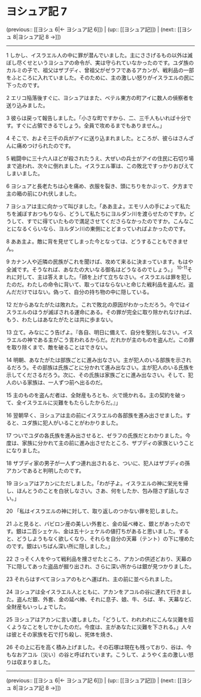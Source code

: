 # ヨシュア記 7

(previous:: [[ヨシュ 6|← ヨシュア記 6]]) | (up:: [[ヨシュア記]]) | (next:: [[ヨシュ 8|ヨシュア記 8 →]])

***




1 
しかし、イスラエル人の中に罪が潜んでいました。主にささげるもの以外は滅ぼし尽くせというヨシュアの命令が、実は守られていなかったのです。ユダ族のカルミの子で、祖父はザブディ、曾祖父がゼラフであるアカンが、戦利品の一部をふところに入れていました。そのために、主の激しい怒りがイスラエルの民に下ったのです。 



2 
エリコ陥落後すぐに、ヨシュアはまた、ベテル東方の町アイに数人の偵察者を送り込みました。 



3 
彼らは戻って報告しました。「小さな町ですから、二、三千人もいれば十分です。すぐに占領できるでしょう。全員で攻めるまでもありません。」 



4 
そこで、およそ三千の兵がアイに送り込まれました。ところが、彼らはさんざんに痛めつけられたのです。 



5 
戦闘中に三十六人ほどが殺されたうえ、大ぜいの兵士がアイの住民に石切り場まで追われ、次々に倒れました。イスラエル軍は、この敗北ですっかりおびえてしまいました。 



6 
ヨシュアと長老たちは心を痛め、衣服を裂き、頭にちりをかぶって、夕方まで主の箱の前にひれ伏しました。 



7 
ヨシュアは主に向かって叫びました。「ああ主よ。エモリ人の手によって私たちを滅ぼすおつもりなら、どうして私たちにヨルダン川を渡らせたのですか。どうして、すでに得ていたもので満足させてくださらなかったのですか。こんなことになるくらいなら、ヨルダン川の東側にとどまっていればよかったのです。 



8 
ああ主よ。敵に背を見せてしまった今となっては、どうすることもできません。 



9 
カナン人や近隣の民族がこれを聞けば、攻めて来るに決まっています。もはや全滅です。そうなれば、あなたの大いなる御名はどうなるのでしょう。」 <sup class="versenum">10-11</sup>それに対して、主は答えました。「顔を上げて立ちなさい。イスラエルは罪を犯したのだ。わたしの命令に背いて、取ってはならないと命じた戦利品を盗んだ。盗んだだけではない。偽って、自分の持ち物の中に隠している。 



12 
だからあなたがたは敗れた。これで敗北の原因がわかっただろう。今ではイスラエルのほうが滅ぼされる運命にある。その罪が完全に取り除かれなければ、もう、わたしはあなたがたとは共に歩まない。 



13 
立て。みなにこう告げよ。『各自、明日に備えて、自分を聖別しなさい。イスラエルの神である主がこう言われるからだ。だれかが主のものを盗んだ。この罪を取り除くまで、敵を破ることはできない。 



14 
明朝、あなたがたは部族ごとに進み出なさい。主が犯人のいる部族を示されるだろう。その部族は氏族ごとに分かれて進み出なさい。主が犯人のいる氏族を示してくださるだろう。次に、その氏族は家族ごとに進み出なさい。そして、犯人のいる家族は、一人ずつ前へ出るのだ。 



15 
主のものを盗んだ者は、全財産もろとも、火で焼かれる。主の契約を破って、全イスラエルに災難をもたらしたからだ。』」 



16 
翌朝早く、ヨシュアは主の前にイスラエルの各部族を進み出させました。すると、ユダ族に犯人がいることがわかりました。 



17 
ついでユダの各氏族を進み出させると、ゼラフの氏族だとわかりました。今度は、家族に分かれて主の前に進み出させたところ、ザブディの家族ということになりました。 



18 
ザブディ家の男子が一人ずつ連れ出されると、ついに、犯人はザブディの孫アカンであると判明したのです。 



19 
ヨシュアはアカンにただしました。「わが子よ。イスラエルの神に栄光を帰し、ほんとうのことを白状しなさい。さあ、何をしたか、包み隠さず話しなさい。」 



20 
「私はイスラエルの神に対して、取り返しのつかない罪を犯しました。 



21 
ふと見ると、バビロン産の美しい外套と、金の延べ棒と、銀とがあったのです。銀は二百シェケル、金は五十シェケルの値打ちがあると思いました。すると、どうしようもなく欲しくなり、それらを自分の天幕（テント）の下に埋めたのです。銀はいちばん深い所に隠しました。」 



22 
さっそく人をやって戦利品を捜させたところ、アカンの供述どおり、天幕の下に隠してあった盗品が掘り出され、さらに深い所からは銀が見つかりました。 



23 
それらはすべてヨシュアのもとへ運ばれ、主の前に並べられました。 



24 
ヨシュアは全イスラエル人とともに、アカンをアコルの谷に連れて行きました。盗んだ銀、外套、金の延べ棒、それに息子、娘、牛、ろば、羊、天幕など、全財産もいっしょでした。 



25 
ヨシュアはアカンに言い渡しました。「どうして、われわれにこんな災難を招くようなことをしでかしたのだ。今度は、主があなたに災難を下される。」人々は彼とその家族を石で打ち殺し、死体を焼き、 



26 
その上に石を高く積み上げました。その石塚は現在も残っており、谷は、今もなおアコル〔災い〕の谷と呼ばれています。こうして、ようやく主の激しい怒りは収まりました。

***

(previous:: [[ヨシュ 6|← ヨシュア記 6]]) | (up:: [[ヨシュア記]]) | (next:: [[ヨシュ 8|ヨシュア記 8 →]])
